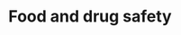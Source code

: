 ---
banner:
  content: 'You can set this component to ''display: true'' to show a banner at the
    top of the page.'
  display: false
  heading: This is a place to place urgent information
layout: category
name: food-drug-safety
owner: USDA
questions:
- is-the-food-supply-safe
- will-there-be-food-shortages
- will-there-be-animal-food-shortages
- is-the-animal-food-supply-safe
- are-food-products-a-risk-for-spread
- are-meats-compromised-by-covid19
- what-about-imported-animals-or-animal-products
- is-hunter-harvested-game-meat-safe-to-eat
- can-i-get-coronavirus-from-food
- can-the-virus-that-causes-covid-19-be-spread-through-food
- can-i-get-covid-19-from-a-food-worker
- are-there-going-to-be-animal-drug-shortages
- are-there-going-to-be-drug-shortages
- risk-fda-approved-drugs-outside-us
redirect_from:
- /food-safety/
- /medications/
title: Food and drug safety
---